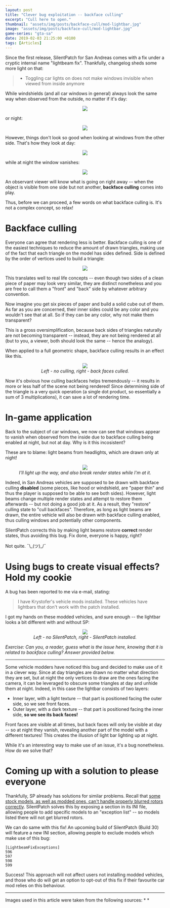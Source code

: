```yaml
---
layout: post
title: "Clever bug exploitation -- backface culling"
excerpt: "Cull here to open."
thumbnail: "assets/img/posts/backface-cull/mod-lightbar.jpg"
image: "assets/img/posts/backface-cull/mod-lightbar.jpg"
game-series: "gta-sa"
date: 2019-02-03 21:25:00 +0100
tags: [Articles]
---
```


Since the first release, SilentPatch for San Andreas comes with a fix under a cryptic internal name "lightbeam fix".
Thankfully, changelog sheds some more light on that:
> * Toggling car lights on does not make windows invisible when viewed from inside anymore

While windshields (and all car windows in general) always look the same way when observed from the outside, no matter if it's day:
<p align="center">
<img src="{% link assets/img/posts/backface-cull/day.jpg %}">
</p>
or night:
<p align="center">
<img src="{% link assets/img/posts/backface-cull/night.jpg %}">
</p>

However, things don't look so good when looking at windows from the other side. That's how they look at day:
<p align="center">
<img src="{% link assets/img/posts/backface-cull/day2.jpg %}">
</p>
while at night the window vanishes:
<p align="center">
<img src="{% link assets/img/posts/backface-cull/night2.jpg %}">
</p>

An observant viewer will know what is going on right away -- when the object is visible from one side but not another,
**backface culling** comes into play.

Thus, before we can proceed, a few words on what backface culling is.
It's not a complex concept, so relax!

# Backface culling

Everyone can agree that rendering less is better. Backface culling is one of the easiest techniques to reduce the amount of drawn triangles,
making use of the fact that each triangle on the model has sides defined. Side is defined by the order of vertices used to build a triangle:
<p align="center">
<img src="https://learnopengl.com/img/advanced/faceculling_windingorder.png">
</p>
This translates well to real life concepts -- even though two sides of a clean piece of paper may look very similar,
they are distinct nonetheless and you are free to call them a "front" and "back" side by whatever arbitrary convention.

Now imagine you get six pieces of paper and build a solid cube out of them. As far as you are concerned, their inner sides could be any color
and you wouldn't see that at all. So if they can be any color, why not make them transparent?

This is a gross oversimplification, because back sides of triangles naturally are not becoming transparent -- instead, they are not being rendered at all
(but to you, a viewer, both should look the same -- hence the analogy).

When applied to a full geometric shape, backface culling results in an effect like this.
<p align="center">
<img src="http://glasnost.itcarlow.ie/~powerk/GeneralGraphicsNotes/HSR/hsr_images/culledfaces.png"><br>
<em>Left - no culling, right - back faces culled.</em>
</p>

Now it's obvious how culling backfaces helps tremendously -- it results in more or less half of the scene not being rendered!
Since determining side of the triangle is a very quick operation (a single dot product, so essentially a sum of 3 multiplications),
it can save a lot of rendering time.

# In-game application

Back to the subject of car windows, we now can see that windows appear to vanish when observed from the inside due to backface
culling being enabled at night, but not at day. Why is it this incosistent?

These are to blame: light beams from headlights, which are drawn only at night!

<p align="center">
<img src="{% link assets/img/posts/backface-cull/lightbeams.jpg %}"><br>
<em>I'll light up the way, and also break render states while I'm at it.</em>
</p>

Indeed, in San Andreas vehicles are supposed to be drawn with backface culling **disabled**
(some pieces, like hood or windshield, are "paper thin" and thus the player is supposed to be able to see both sides).
However, light beams change multiple render states and attempt to restore them afterwards -- but not doing a good job at it.
As a result, they "restore" culling state to "cull backfaces". Therefore, as long as light beams are drawn, the entire vehicle
will also be drawn with backface culling enabled, thus culling windows and potentially other components.

SilentPatch corrects this by making light beams restore **correct** render states, thus avoiding this bug.
Fix done, everyone is happy, right?

Not quite. ¯\\\_(ツ)\_/¯

# Using bugs to create visual effects? Hold my cookie

A bug has been reported to me via e-mail, stating:
> I have Krystofer's vehicle mods installed. These vehicles have lightbars that don't work with the patch installed.

I got my hands on these modded vehicles, and sure enough -- the lightbar looks a bit different with and without SP:
<p align="center">
<img src="{% link assets/img/posts/backface-cull/mod-lightbar.jpg %}"><br>
<em>Left - no SilentPatch, right - SilentPatch installed.</em>
</p>

*Exercise: Can you, a reader, guess what is the issue here, knowing that it is related to backface culling? Answer provided below.*

***

Some vehicle modders have noticed this bug and decided to make use of it in a clever way.
Since at day triangles are drawn no matter what direction they are set, but at night the only vertices
to draw are the ones facing the camera, it can be leveraged to obscure some triangles at day
and unhide them at night. Indeed, in this case the lightbar consists of two layers:
* Inner layer, with a light texture -- that part is positioned facing the outer side, so we see front faces.
* Outer layer, with a dark texture -- that part is positioned facing the inner side, **so we see its back faces!**

Front faces are visible at all times, but back faces will only be visible at day -- so at night they vanish,
revealing another part of the model with a different textures! This creates the illusion of light bar lighting up
at night.

While it's an interesting way to make use of an issue, it's a bug nonetheless. How do we solve that?

# Coming up with a solution to please everyone

Thankfully, SP already has solutions for similar problems.
Recall that [some stock models, as well as modded ones, can't handle properly blurred rotors correctly](https://gtaforums.com/topic/669045-silentpatch/?do=findComment&comment=1065600171).
SilentPatch solves this by exposing a section in its INI file, allowing people to add specific models to an "exception list" -- so models listed there will not get blurred rotors.

We can do same with this fix! An upcoming build of SilentPatch (Build 30) will feature a new INI section, allowing people to exclude models which make use of this bug:
```
[LightbeamFixExceptions]
596
597
598
599
```

Success! This approach will not affect users not installing modded vehicles, and those who do will get an option to opt-out of this fix if their favourite car mod relies on this behaviour.

***

<div class="sidenote" markdown="1">
Images used in this article were taken from the following sources:
* <http://glasnost.itcarlow.ie/~powerk/GeneralGraphicsNotes/HSR/backfaceculling.html>
* <https://learnopengl.com/Advanced-OpenGL/Face-culling>
</div>
